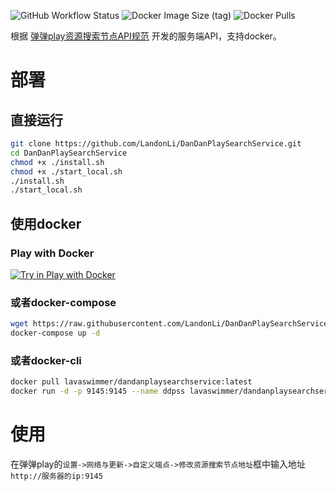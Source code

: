 ![GitHub Workflow Status](https://img.shields.io/github/workflow/status/landonli/dandanplaysearchservice/CI)
![Docker Image Size (tag)](https://img.shields.io/docker/image-size/lavaswimmer/dandanplaysearchservice/latest)
![Docker Pulls](https://img.shields.io/docker/pulls/lavaswimmer/dandanplaysearchservice)

根据 [弹弹play资源搜索节点API规范](https://github.com/kaedei/dandanplay-libraryindex/blob/master/api/ResourceService.md) 开发的服务端API，支持docker。

# 部署

## 直接运行

```bash
git clone https://github.com/LandonLi/DanDanPlaySearchService.git
cd DanDanPlaySearchService
chmod +x ./install.sh
chmod +x ./start_local.sh
./install.sh
./start_local.sh
```

## 使用docker

### Play with Docker

[![Try in Play with Docker](https://raw.githubusercontent.com/play-with-docker/stacks/master/assets/images/button.png)](https://labs.play-with-docker.com/?stack=https://raw.githubusercontent.com/LandonLi/DanDanPlaySearchService/master/docker-compose.yml)

### 或者docker-compose

```bash
wget https://raw.githubusercontent.com/LandonLi/DanDanPlaySearchService/master/docker-compose.yml
docker-compose up -d
```

### 或者docker-cli

```bash
docker pull lavaswimmer/dandanplaysearchservice:latest
docker run -d -p 9145:9145 --name ddpss lavaswimmer/dandanplaysearchservice
```

# 使用

在弹弹play的`设置->网络与更新->自定义端点->修改资源搜索节点地址`框中输入地址`http://服务器的ip:9145`
